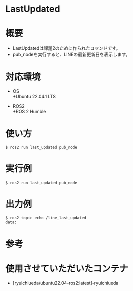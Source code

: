 # LastUpdated

# 概要
- LastUpdatedは課題2のために作られたコマンドです。  
- pub_nodeを実行すると、LINEの最新更新日を表示します。  

# 対応環境  
- OS  
    +Ubuntu 22.04.1 LTS  

- ROS2  
    +ROS 2 Humble  

# 使い方  
```
$ ros2 run last_updated pub_node
```  

# 実行例  
```
$ ros2 run last_updated pub_node
```  

# 出力例  
```  
$ ros2 topic echo /line_last_updated
data: 
```

# 参考  



# 使用させていただいたコンテナ  
- [ryuichiueda/ubuntu22.04-ros2:latest]-ryuichiueda
